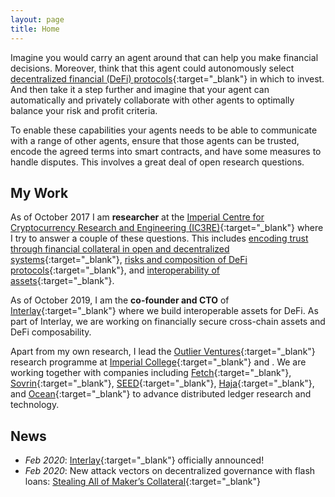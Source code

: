 ```yaml
---
layout: page
title: Home
---
```



<!-- <p>
    <img class="side-image" src="{{ site.url }}/assets/images/dominik_round.png" alt="Dominik">
    Imagine you have an autonomous car. Wouldn't it be great if your car could earn money for you while you are not using it? The car could register itself in an app as a driver, charge itself and pay for it, and get itself fixed at a garage, if needed. To enable these capabilities the car needs to be able to communicate with a range of other entities, agree on contract terms, and have some measures to handle disputes or finding prices for services or goods. This involves a great deal of open research questions.
</p> -->

Imagine you would carry an agent around that can help you make financial decisions. Moreover, think that this agent could autonomously select [decentralized financial (DeFi) protocols](https://defipulse.com/){:target="_blank"} in which to invest. And then take it a step further and imagine that your agent can automatically and privately collaborate with other agents to optimally balance your risk and profit criteria.

To enable these capabilities your agents needs to be able to communicate with a range of other agents, ensure that those agents can be trusted, encode the agreed terms into smart contracts, and have some measures to handle disputes. This involves a great deal of open research questions.

## My Work

As of October 2017 I am **researcher** at the [Imperial Centre for Cryptocurrency Research and Engineering (IC3RE)](http://www.imperial.ac.uk/cryptocurrency/){:target="_blank"} where I try to answer a couple of these questions. This includes [encoding trust through financial collateral in open and decentralized systems](https://balance-resear.ch/){:target="_blank"}, [risks and composition of DeFi protocols](https://medium.com/@dominik.harz/stealing-all-of-makers-collateral-f940970605b1){:target="_blank"}, and [interoperability of assets](https://www.xclaim.io/){:target="_blank"}.

As of October 2019, I am the **co-founder and CTO** of [Interlay](https://www.interlay.io/){:target="_blank"} where we build interoperable assets for DeFi. As part of Interlay, we are working on financially secure cross-chain assets and DeFi composability.

<!-- I am especially curious about smart contracts and their verification as well as automated negotiation for autonomous agents. Additionally, I am interested in general distributed and decentralised web research including problems revolving around interoperability of distributed ledgers and privacy-preserving applications. -->

Apart from my own research, I lead the [Outlier Ventures](https://outlierventures.io){:target="_blank"} research programme at [Imperial College](https://www.imperial.ac.uk/news/178860/ic3re-announces-partnership-explore-convergence-blockchain/){:target="_blank"} and
. We are working together
with companies including [Fetch](http://fetch.ai){:target="_blank"},
[Sovrin](https://sovrin.org/){:target="_blank"}, [SEED](https://www.seedtoken.io/){:target="_blank"}, [Haja](https://haja.io/){:target="_blank"}, and 
[Ocean](https://oceanprotocol.com/){:target="_blank"} to advance distributed ledger research and technology.
 <!-- The purpose is to combine distributed ledgers with other technologies such as machine learning, autonomous agents, IoT, and bots to expedite the next web. -->

## News

- *Feb 2020*: [Interlay](https://www.interlay.io/){:target="_blank"} officially announced! 
- *Feb 2020*: New attack vectors on decentralized governance with flash loans: [Stealing All of Maker’s Collateral](https://medium.com/@dominik.harz/stealing-all-of-makers-collateral-f940970605b1){:target="_blank"}

<!-- 
I occasionally write [blog posts](blog.html) about my projects, smart contract development, and general distributed ledgers. On this website, you will also find an overview of current and past [projects](projects.html) as well as my [publications and talks](publications.html). -->

